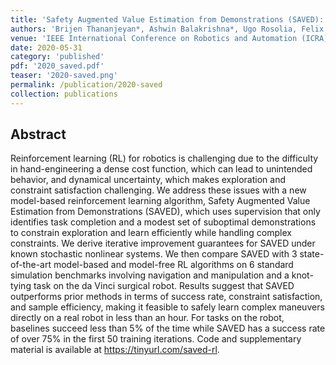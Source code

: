 ```yaml
---
title: 'Safety Augmented Value Estimation from Demonstrations (SAVED): Safe Deep Model-Based RL for Sparse Cost Robotic Tasks'
authors: 'Brijen Thananjeyan*, Ashwin Balakrishna*, Ugo Rosolia, Felix Li, Rowan McAllister, Joseph E. Gonzalez, Sergey Levine, Francesco Borrelli, Ken Goldberg'
venue: 'IEEE International Conference on Robotics and Automation (ICRA), and Conference on Neural Information Processing Systems (NeurIPS) Deep Reinforcement Learning Workshop'
date: 2020-05-31
category: 'published'
pdf: '2020_saved.pdf'
teaser: '2020-saved.png'
permalink: /publication/2020-saved
collection: publications
---
```


Abstract
-------
Reinforcement learning (RL) for robotics is challenging due to the difficulty in hand-engineering a dense cost function, which can lead to unintended behavior, and dynamical uncertainty, which makes exploration and constraint satisfaction challenging. We address these issues with a new model-based reinforcement learning algorithm, Safety Augmented Value Estimation from Demonstrations (SAVED), which uses supervision that only identifies task completion and a modest set of suboptimal demonstrations to constrain exploration and learn efficiently while handling complex constraints. We derive iterative improvement guarantees for SAVED under known stochastic nonlinear systems. We then compare SAVED with 3 state-of-the-art model-based and model-free RL algorithms on 6 standard simulation benchmarks involving navigation and manipulation and a knot-tying task on the da Vinci surgical robot. Results suggest that SAVED outperforms prior methods in terms of success rate, constraint satisfaction, and sample efficiency, making it feasible to safely learn complex maneuvers directly on a real robot in less than an hour. For tasks on the robot, baselines succeed less than 5% of the time while SAVED has a success rate of over 75% in the first 50 training iterations. Code and supplementary material is available at https://tinyurl.com/saved-rl.
